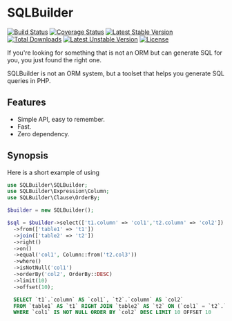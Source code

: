# SQLBuilder

[![Build Status](https://travis-ci.org/masterWeber/sqlbuilder.svg?branch=master)](https://travis-ci.org/masterWeber/sqlbuilder)
[![Coverage Status](https://coveralls.io/repos/github/masterWeber/sqlbuilder/badge.svg?branch=master)](https://coveralls.io/github/masterWeber/sqlbuilder?branch=master)
[![Latest Stable Version](https://poser.pugx.org/masterweber/sqlbuilder/v)](https://packagist.org/packages/masterweber/sqlbuilder)
[![Total Downloads](https://poser.pugx.org/masterweber/sqlbuilder/downloads)](https://packagist.org/packages/masterweber/sqlbuilder)
[![Latest Unstable Version](https://poser.pugx.org/masterweber/sqlbuilder/v/unstable)](https://packagist.org/packages/masterweber/sqlbuilder)
[![License](https://poser.pugx.org/masterweber/sqlbuilder/license)](https://packagist.org/packages/masterweber/sqlbuilder)

If you're looking for something that is not an ORM but can generate SQL for you, you just found the right one.

SQLBuilder is not an ORM system, but a toolset that helps you generate SQL queries in PHP.

## Features

* Simple API, easy to remember.
* Fast.
* Zero dependency.

## Synopsis

Here is a short example of using

```php
use SQLBuilder\SQLBuilder;
use SQLBuilder\Expression\Column;
use SQLBuilder\Clause\OrderBy;

$builder = new SQLBuilder();

$sql = $builder->select(['t1.column' => 'col1','t2.column' => 'col2'])
  ->from(['table1' => 't1'])
  ->join(['table2' => 't2'])
  ->right()
  ->on()
  ->equal('col1', Column::from('t2.col3'))
  ->where()
  ->isNotNull('col1')
  ->orderBy('col2', OrderBy::DESC)
  ->limit(10)
  ->offset(10);
```
```sql
  SELECT `t1`.`column` AS `col1`, `t2`.`column` AS `col2` 
  FROM `table1` AS `t1` RIGHT JOIN `table2` AS `t2` ON (`col1` = `t2`.`col3`) 
  WHERE `col1` IS NOT NULL ORDER BY `col2` DESC LIMIT 10 OFFSET 10
```
